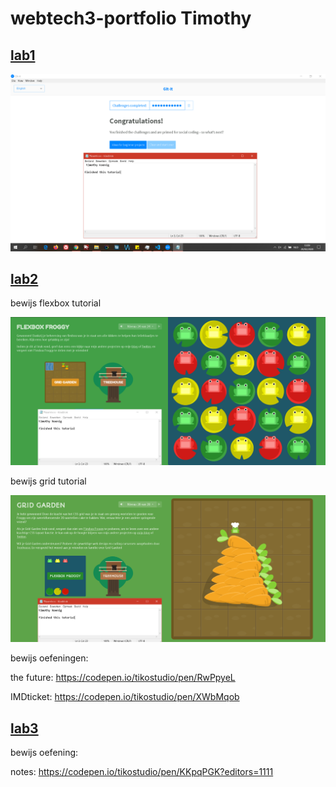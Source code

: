 # webtech3-portfolio Timothy

## [lab1](https://github.com/Taqqhub/2imd-webtech3-lab1.git)

![alt text][img]

## [lab2](https://github.com/tikoStudio/2imd-webtech3-portfolio/tree/master/lab2)

bewijs flexbox tutorial

![flexbox froggy][img1]

bewijs grid tutorial

![css grid garden][img2]

bewijs oefeningen:

the future: https://codepen.io/tikostudio/pen/RwPpyeL

IMDticket: https://codepen.io/tikostudio/pen/XWbMqob

## [lab3](https://github.com/tikoStudio/2imd-webtech3-portfolio/tree/master/lab3/notes_app)

bewijs oefening:

notes: https://codepen.io/tikostudio/pen/KKpqPGK?editors=1111

[img]: https://github.com/tikoStudio/2imd-webtech3-portfolio/blob/master/lab1-GIT/git-screenshot.PNG "screenshot img"

[img1]: https://github.com/tikoStudio/2imd-webtech3-portfolio/blob/master/lab2/flexbox-froggy.PNG "screenshot flexbox-froggy"

[img2]: https://github.com/tikoStudio/2imd-webtech3-portfolio/blob/master/lab2/css-grid.PNG "screenshot css-grid garden"
